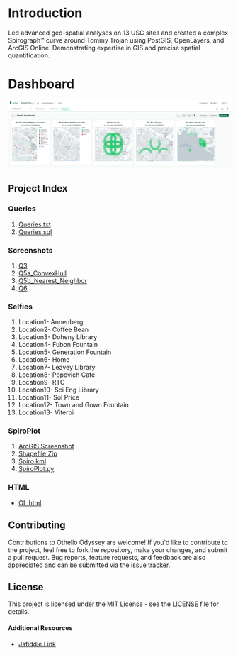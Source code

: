 # Introduction
Led advanced geo-spatial analyses on 13 USC sites and created a complex Spirograph™ curve around Tommy Trojan using PostGIS, OpenLayers, and ArcGIS Online. Demonstrating expertise in GIS and precise spatial quantification. 

# Dashboard
![Dashboard](./Screenshots/Readme.PNG)

## Project Index

### Queries
1. [Queries.txt](./Postgres_Queries/Queries.txt)
2. [Queries.sql](./Postgres_Queries/Queries.sql)

### Screenshots
1. [Q3](./ScreenShots/Q3.png)
2. [Q5a_ConvexHull](./ScreenShots/Q5a_ConvexHull.png)
3. [Q5b_Nearest_Neighbor](./ScreenShots/Q5b_Nearest_Neighbor.png)
4. [Q6](./ScreenShots/Q6.png)

### Selfies
1. Location1- Annenberg
2. Location2- Coffee Bean
3. Location3- Doheny Library
4. Location4- Fubon Fountain
5. Location5- Generation Fountain
6. Location6- Home
7. Location7- Leavey Library
8. Location8- Popovich Cafe
9. Location9- RTC
10. Location10- Sci Eng Library
11. Location11- Sol Price
12. Location12- Town and Gown Fountain
13. Location13- Viterbi

### SpiroPlot
1. [ArcGIS Screenshot](SpiroPlot/ArcGIS_Screenshot.png)
2. [Shapefile Zip](SpiroPlot/Shapefile.zip)
3. [Spiro.kml](SpiroPlot/Spiro.kml)
4. [SpiroPlot.py](SpiroPlot/SpiroPlot.py)

### HTML
- [OL.html](OL.html)

## Contributing

Contributions to Othello Odyssey are welcome! If you'd like to contribute to the project, feel free to fork the repository, make your changes, and submit a pull request. Bug reports, feature requests, and feedback are also appreciated and can be submitted via the [issue tracker](https://github.com/shecoderfinally/Othello-Odyssey/issues).

## License

This project is licensed under the MIT License - see the [LICENSE](https://github.com/shecoderfinally/Othello-Odyssey/blob/main/LICENSE) file for details.


#### Additional Resources
- [Jsfiddle Link](https://jsfiddle.net/SanaiDivadkar/5f42wy31/7/)
